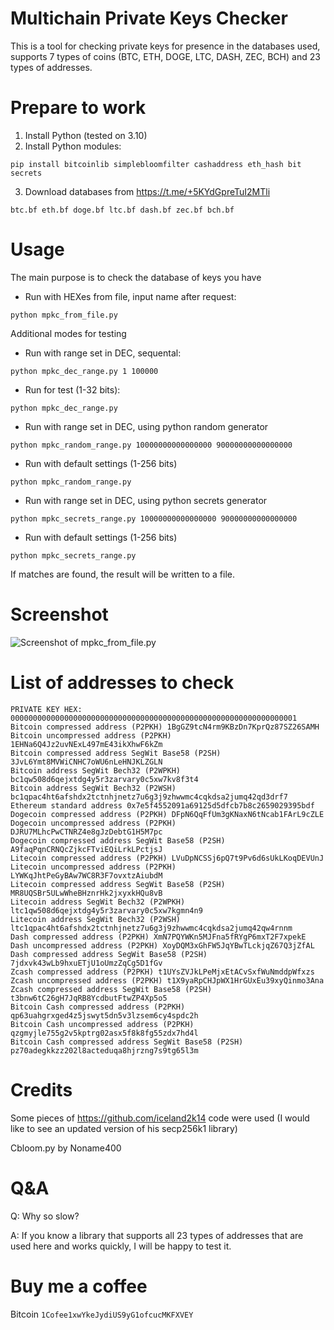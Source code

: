 # Multichain Private Keys Checker
This is a tool for checking private keys for presence in the databases used, supports 7 types of coins (BTC, ETH, DOGE, LTC, DASH, ZEC, BCH) and 23 types of addresses.

# Prepare to work
1. Install Python (tested on 3.10)
2. Install Python modules:

```
pip install bitcoinlib simplebloomfilter cashaddress eth_hash bit secrets
```

3. Download databases from https://t.me/+5KYdGpreTuI2MTli
```
btc.bf eth.bf doge.bf ltc.bf dash.bf zec.bf bch.bf
```

# Usage
The main purpose is to check the database of keys you have
- Run with HEXes from file, input name after request:
```
python mpkc_from_file.py
```

Additional modes for testing
- Run with range set in DEC, sequental:
```
python mpkc_dec_range.py 1 100000
```
- Run for test (1-32 bits):
```
python mpkc_dec_range.py
```
- Run with range set in DEC, using python random generator
```
python mpkc_random_range.py 10000000000000000 90000000000000000
```
- Run with default settings (1-256 bits)
```
python mpkc_random_range.py
```
- Run with range set in DEC, using python secrets generator
```
python mpkc_secrets_range.py 10000000000000000 90000000000000000
```
- Run with default settings (1-256 bits)
```
python mpkc_secrets_range.py
```

If matches are found, the result will be written to a file.

# Screenshot

![Screenshot of mpkc_from_file.py](https://github.com/seega/MultichainPrivateKeysChecker/blob/main/screenshot_mpkc_from_file.png)

# List of addresses to check 
```
PRIVATE KEY HEX: 0000000000000000000000000000000000000000000000000000000000000001
Bitcoin compressed address (P2PKH) 1BgGZ9tcN4rm9KBzDn7KprQz87SZ26SAMH
Bitcoin uncompressed address (P2PKH) 1EHNa6Q4Jz2uvNExL497mE43ikXhwF6kZm
Bitcoin compressed address SegWit Base58 (P2SH) 3JvL6Ymt8MVWiCNHC7oWU6nLeHNJKLZGLN
Bitcoin address SegWit Bech32 (P2WPKH) bc1qw508d6qejxtdg4y5r3zarvary0c5xw7kv8f3t4
Bitcoin address SegWit Bech32 (P2WSH) bc1qpac4ht6afshdx2tctnhjnetz7u6g3j9zhwwmc4cqkdsa2jumq42qd3drf7
Ethereum standard address 0x7e5f4552091a69125d5dfcb7b8c2659029395bdf
Dogecoin compressed address (P2PKH) DFpN6QqFfUm3gKNaxN6tNcab1FArL9cZLE
Dogecoin uncompressed address (P2PKH) DJRU7MLhcPwCTNRZ4e8gJzDebtG1H5M7pc
Dogecoin compressed address SegWit Base58 (P2SH) A9faqPqnCRNQcZjkcFTviEQiLrkLPctjsJ
Litecoin compressed address (P2PKH) LVuDpNCSSj6pQ7t9Pv6d6sUkLKoqDEVUnJ
Litecoin uncompressed address (P2PKH) LYWKqJhtPeGyBAw7WC8R3F7ovxtzAiubdM
Litecoin compressed address SegWit Base58 (P2SH) MR8UQSBr5ULwWheBHznrHk2jxyxkHQu8vB
Litecoin address SegWit Bech32 (P2WPKH) ltc1qw508d6qejxtdg4y5r3zarvary0c5xw7kgmn4n9
Litecoin address SegWit Bech32 (P2WSH) ltc1qpac4ht6afshdx2tctnhjnetz7u6g3j9zhwwmc4cqkdsa2jumq42qw4rnnm
Dash compressed address (P2PKH) XmN7PQYWKn5MJFna5fRYgP6mxT2F7xpekE
Dash uncompressed address (P2PKH) XoyDQM3xGhFW5JqYBwTLckjqZ67Q3jZfAL
Dash compressed address SegWit Base58 (P2SH) 7jdxvk43wLb9hxuETjU1oUmzZqCg5D1fGv
Zcash compressed address (P2PKH) t1UYsZVJkLPeMjxEtACvSxfWuNmddpWfxzs
Zcash uncompressed address (P2PKH) t1X9yaRpCHJpWX1HrGUxEu39xyQinmo3Ana
Zcash compressed address SegWit Base58 (P2SH) t3bnw6tC26gH7JqRB8YcdbutFtwZP4Xp5o5
Bitcoin Cash compressed address (P2PKH) qp63uahgrxged4z5jswyt5dn5v3lzsem6cy4spdc2h
Bitcoin Cash uncompressed address (P2PKH) qzgmyjle755g2v5kptrg02asx5f8k8fg55zdx7hd4l
Bitcoin Cash compressed address SegWit Base58 (P2SH) pz70adegkkzz202l8acteduqa8hjrzng7s9tg65l3m
```
# Credits
Some pieces of https://github.com/iceland2k14 code were used (I would like to see an updated version of his secp256k1 library)

Cbloom.py by Noname400

# Q&A
Q: Why so slow?

A: If you know a library that supports all 23 types of addresses that are used here and works quickly, I will be happy to test it.

# Buy me a coffee
Bitcoin `1Cofee1xwYkeJydiUS9yG1ofcucMKFXVEY`
